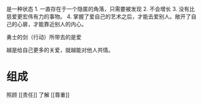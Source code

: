 是一种状态
	1. 一直存在于一个隐匿的角落，只需要被发现
	2. 不会增长
	3. 没有比慈爱更宏伟有力的事物。
	4. 掌握了爱自己的艺术之后，才能去爱别人。敞开了自己的心扉，才能靠近别人的内心。

勇士的剑（行动）所带去的是爱

越是给自己更多的关爱，就越能对他人共情。

# 组成
照顾
[[责任]] 
了解
[[尊重]] 